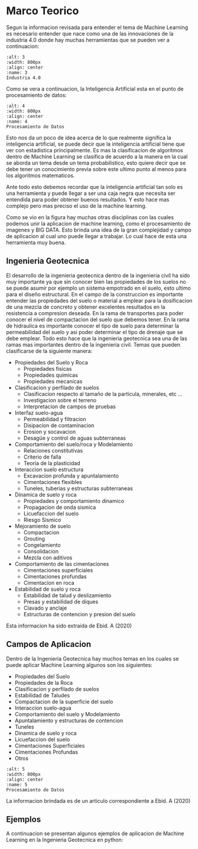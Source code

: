 # Marco Teorico

Segun la informacion revisada para entender el tema de Machine Learning es necesario entender que nace como una de las innovaciones de la industria 4.0 donde hay muchas herramientas que se pueden ver a continuacion:

```{figure} 3.svg
:alt: 3
:width: 800px
:align: center
:name: 3
Industria 4.0
```

Como se vera a continuacion, la Inteligencia Artificial esta en el punto de procesamiento de datos:

```{figure} 4.svg
:alt: 4
:width: 800px
:align: center
:name: 4
Procesamiento de Datos
```

Esto nos da un poco de idea acerca de lo que realmente significa la inteligencia artificial, se puede decir que la inteligencia artificial tiene que ver con estadistica principalmente. Es mas la clasificacion de algoritmos dentro de Machine Learning se clasifica de acuerdo a la manera en la cual se aborda un tema desde un tema probabilistico, esto quiere decir que se debe tener un conocimiento previa sobre este ultimo punto al menos para los algoritmos matematicos.

Ante todo esto debemos recordar que la inteligencia artificial tan solo es una herramienta y puede llegar a ser una caja negra que necesita ser entendida para poder obtener buenos resultados. Y esto hace mas complejo pero mas preciso el uso de la machine learning.

Como se vio en la figura hay muchas otras disciplinas con las cuales podemos unir la aplicacion de machine learning, como el procesamiento de imagenes y BIG DATA. Esto brinda una idea de la gran complejidad y campo de aplicacion al cual uno puede llegar a trabajar. Lo cual hace de esta una herramienta muy buena.



## Ingenieria Geotecnica

El desarrollo de la ingenieria geotecnica dentro de la ingenieria civil ha sido muy importante ya que sin conocer bien las propiedades de los suelos no se puede asumir por ejemplo un sistema empotrado en el suelo, esto ultimo para el diseño estructural. En el campo de la construccion es importante entender las propiedades del suelo o material a emplear para la dosificacion de una mezcla de concreto y obtener excelentes resultados en la resistencia a compresion deseada. En la rama de transportes para poder conocer el nivel de compactacion del suelo que debemos tener. En la rama de hidraulica es importante conocer el tipo de suelo para determinar la permeabilidad del suelo y asi poder determinar el tipo de drenaje que se debe emplear. Todo esto hace que la ingenieria geotecnica sea una de las ramas mas importantes dentro de la ingenieria civil. Temas que pueden clasificarse de la siguiente manera:

- Propiedades del Suelo y Roca
  - Propiedades fisicas
  - Propiedades quimicas
  - Propiedades mecanicas
- Clasificacion y perfilado de suelos
  - Clasificacion respecto al tamaño de la particula, minerales, etc ...
  - Investigacion sobre el terreno
  - Interpretacion de campos de pruebas
- Interfaz suelo-agua
  - Permeabilidad y filtracion
  - Disipacion de contaminacion
  - Erosion y socavacion
  - Desagüe y control de aguas subterraneas
- Comportamiento del suelo/roca y Modelamiento
  - Relaciones constitutivas
  - Criterio de falla
  - Teoria de la plasticidad
- Interaccion suelo estructura
  - Excavacion profunda y apuntalamiento
  - Cimentaciones flexibles
  - Tuneles, tuberias y estructuras subterraneas
- Dinamica de suelo y roca
  - Propiedades y comportamiento dinamico
  - Propagacion de onda sismica
  - Licuefaccion del suelo
  - Riesgo Sismico
- Mejoramiento de suelo
  - Compactacion
  - Grouting
  - Congelamiento
  - Consolidacion
  - Mezcla con aditivos
- Comportamiento de las cimentaciones
  - Cimentaciones superficiales
  - Cimentaciones profundas
  - Cimentacion en roca
- Estabilidad de suelo y roca
  - Estabilidad de talud y deslizamiento
  - Presas y estabilidad de diques
  - Clavado y anclaje
  - Estructuras de contencion y presion del suelo

Esta informacion ha sido extraida de Ebid. A  (2020)

## Campos de Aplicacion

Dentro de la Ingenieria Geotecnica hay muchos temas en los cuales se puede aplicar Machine Learning algunos son los siguientes:

- Propiedades del Suelo
- Propiedades de la Roca
- Clasificacion y perfilado de suelos
- Estabilidad de Taludes
- Compactacion de la superficie del suelo
- Interaccion suelo-agua
- Comportamiento del suelo y Modelamiento
- Apuntalamiento y estructuras de contencion
- Tuneles
- Dinamica de suelo y roca
- Licuefaccion del suelo
- Cimentaciones Superficiales
- Cimentaciones Profundas
- Otros

```{figure} 5.svg
:alt: 5
:width: 800px
:align: center
:name: 5
Procesamiento de Datos
```

La informacion brindada es de un articulo correspondiente a Ebid. A  (2020)


## Ejemplos

A continuacion se presentan algunos ejemplos de aplicacion de Machine Learning en la Ingenieria Geotecnica en python:



